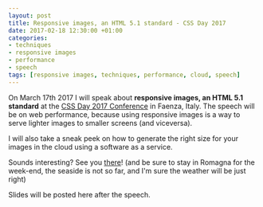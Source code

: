 ```yaml
---
layout: post
title: Responsive images, an HTML 5.1 standard - CSS Day 2017
date: 2017-02-18 12:30:00 +01:00
categories:
- techniques
- responsive images
- performance
- speech
tags: [responsive images, techniques, performance, cloud, speech]
---
```


On March 17th 2017 I will speak about **responsive images, an HTML 5.1 standard** at the [CSS Day 2017 Conference](http://2017.cssday.it) in Faenza, Italy. The speech will be on web performance, because using responsive images is a way to serve lighter images to smaller screens (and viceversa).

I will also take a sneak peek on how to generate the right size for your images in the cloud using a software as a service.

Sounds interesting? See you [there](http://2017.cssday.it)! (and be sure to stay in Romagna for the week-end, the seaside is not so far, and I'm sure the weather will be just right)

Slides will be posted here after the speech.